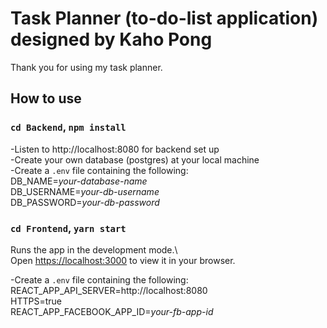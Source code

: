 # Task Planner (to-do-list application) designed by Kaho Pong

Thank you for using my task planner.


## How to use

### `cd Backend`, `npm install`
-Listen to http://localhost:8080 for backend set up  
-Create your own database (postgres) at your local machine   
-Create a `.env` file containing the following:  
    DB_NAME=_your-database-name_  
    DB_USERNAME=_your-db-username_  
    DB_PASSWORD=_your-db-password_  

### `cd Frontend`, `yarn start`

Runs the app in the development mode.\  
Open [https://localhost:3000](https://localhost:3000) to view it in your browser.  

-Create a `.env` file containing the following:   
    REACT_APP_API_SERVER=http://localhost:8080   
    HTTPS=true  
    REACT_APP_FACEBOOK_APP_ID=_your-fb-app-id_  